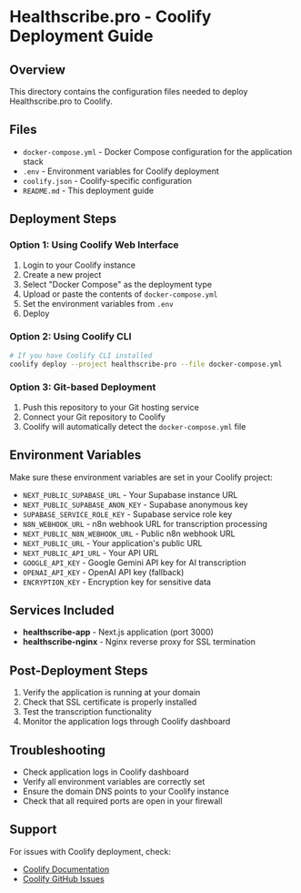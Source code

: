 # Healthscribe.pro - Coolify Deployment Guide

## Overview
This directory contains the configuration files needed to deploy Healthscribe.pro to Coolify.

## Files
- `docker-compose.yml` - Docker Compose configuration for the application stack
- `.env` - Environment variables for Coolify deployment
- `coolify.json` - Coolify-specific configuration
- `README.md` - This deployment guide

## Deployment Steps

### Option 1: Using Coolify Web Interface
1. Login to your Coolify instance
2. Create a new project
3. Select "Docker Compose" as the deployment type
4. Upload or paste the contents of `docker-compose.yml`
5. Set the environment variables from `.env`
6. Deploy

### Option 2: Using Coolify CLI
```bash
# If you have Coolify CLI installed
coolify deploy --project healthscribe-pro --file docker-compose.yml
```

### Option 3: Git-based Deployment
1. Push this repository to your Git hosting service
2. Connect your Git repository to Coolify
3. Coolify will automatically detect the `docker-compose.yml` file

## Environment Variables
Make sure these environment variables are set in your Coolify project:

- `NEXT_PUBLIC_SUPABASE_URL` - Your Supabase instance URL
- `NEXT_PUBLIC_SUPABASE_ANON_KEY` - Supabase anonymous key
- `SUPABASE_SERVICE_ROLE_KEY` - Supabase service role key
- `N8N_WEBHOOK_URL` - n8n webhook URL for transcription processing
- `NEXT_PUBLIC_N8N_WEBHOOK_URL` - Public n8n webhook URL
- `NEXT_PUBLIC_URL` - Your application's public URL
- `NEXT_PUBLIC_API_URL` - Your API URL
- `GOOGLE_API_KEY` - Google Gemini API key for AI transcription
- `OPENAI_API_KEY` - OpenAI API key (fallback)
- `ENCRYPTION_KEY` - Encryption key for sensitive data

## Services Included
- **healthscribe-app** - Next.js application (port 3000)
- **healthscribe-nginx** - Nginx reverse proxy for SSL termination

## Post-Deployment Steps
1. Verify the application is running at your domain
2. Check that SSL certificate is properly installed
3. Test the transcription functionality
4. Monitor the application logs through Coolify dashboard

## Troubleshooting
- Check application logs in Coolify dashboard
- Verify all environment variables are correctly set
- Ensure the domain DNS points to your Coolify instance
- Check that all required ports are open in your firewall

## Support
For issues with Coolify deployment, check:
- [Coolify Documentation](https://coolify.io/docs/)
- [Coolify GitHub Issues](https://github.com/coolify-io/coolify/issues)
